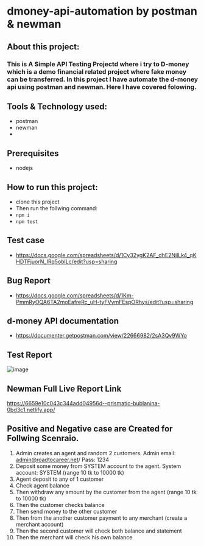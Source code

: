 
# dmoney-api-automation by postman & newman

## About this project:
### This is A Simple API Testing Projectd where i try to D-money which is a demo financial related project where fake money can be transferred. In this project I have automate the d-money api using postman and newman. Here I have covered folowing.

## Tools & Technology used:
- postman
- newman
- 

## Prerequisites
- nodejs
  
## How to run this project:
- clone this project
- Then run the follwing command:
- ``` npm i ```
- ``` npm test ```

## Test case
- https://docs.google.com/spreadsheets/d/1Cy32ygK2AF_dhE2NjlLk4_qKHDTFjuorN_IRq5oblLc/edit?usp=sharing
## Bug Report
- https://docs.google.com/spreadsheets/d/1Km-PmmRyOQA6TA2moEafreRc_uH-tyFVymFEspORhys/edit?usp=sharing
## d-money API documentation
- https://documenter.getpostman.com/view/22666982/2sA3Qv9WYo

## Test Report
  ![image](https://github.com/Rajaul-Islam/dmoney-api-automation-by-postman-newman-11/assets/86623372/394d5af1-3db6-48ff-8261-b2709f78b585)


## Newman Full Live Report Link
https://6659e10c043c344add04956d--prismatic-bublanina-0bd3c1.netlify.app/

## Positive and Negative case are Created for Follwing Scenraio.

1. Admin creates an agent and random 2 customers. Admin email: admin@roadtocareer.net/ Pass: 1234
2. Deposit some money from SYSTEM account to the agent. System account: SYSTEM (range 10 tk to 10000 tk)
3. Agent deposit to any of 1 customer
4. Check agent balance
5. Then withdraw any amount by the customer from the agent (range 10 tk to 10000 tk)
6. Then the customer checks balance
7. Then send money to the other customer
8. Then from the another customer payment to any merchant (create a merchant account)
9. Then the second customer will check both balance and statement
10. Then the merchant will check his own balance
